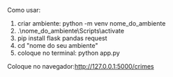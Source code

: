 Como usar:
1) criar ambiente: python -m venv nome_do_ambiente
2) .\nome_do_ambiente\Scripts\activate
3) pip install flask pandas request
4) cd "nome do seu ambiente"
5) coloque no terminal: python app.py

Coloque no navegador:http://127.0.0.1:5000/crimes
